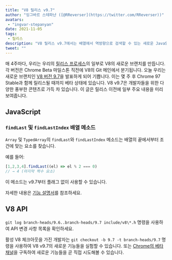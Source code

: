 ```yaml
---
title: "V8 릴리스 v9.7"
author: "잉그바르 스테파냔 ([@RReverser](https://twitter.com/RReverser))"
avatars:
 - "ingvar-stepanyan"
date: 2021-11-05
tags:
 - 릴리스
description: "V8 릴리스 v9.7에서는 배열에서 역방향으로 검색할 수 있는 새로운 JavaScript 메소드를 제공합니다."
tweet: ""
---
```

매 4주마다, 우리는 우리의 [릴리스 프로세스](https://v8.dev/docs/release-process)의 일부로 V8의 새로운 브랜치를 만듭니다. 각 버전은 Chrome Beta 마일스톤 직전에 V8의 Git 메인에서 분기됩니다. 오늘 우리는 새로운 브랜치인 [V8 버전 9.7](https://chromium.googlesource.com/v8/v8.git/+log/branch-heads/9.7)을 발표하게 되어 기쁩니다. 이는 몇 주 후 Chrome 97 Stable과 함께 릴리스될 때까지 베타 상태에 있습니다. V8 v9.7은 개발자들을 위한 다양한 풍부한 콘텐츠로 가득 차 있습니다. 이 글은 릴리스 이전에 일부 주요 내용을 미리 보여줍니다.

<!--truncate-->
## JavaScript

### `findLast` 및 `findLastIndex` 배열 메소드

`Array` 및 `TypedArray`의 `findLast`와 `findLastIndex` 메소드는 배열의 끝에서부터 조건에 맞는 요소를 찾습니다.

예를 들어:

```js
[1,2,3,4].findLast((el) => el % 2 === 0)
// → 4 (마지막 짝수 요소)
```

이 메소드는 v9.7부터 플래그 없이 사용할 수 있습니다.

자세한 내용은 [기능 설명서](https://v8.dev/features/finding-in-arrays#finding-elements-from-the-end)를 참조하세요.

## V8 API

`git log branch-heads/9.6..branch-heads/9.7 include/v8\*.h` 명령을 사용하여 API 변경 사항 목록을 확인하세요.

활성 V8 체크아웃을 가진 개발자는 `git checkout -b 9.7 -t branch-heads/9.7` 명령을 사용하여 V8 v9.7의 새로운 기능들을 실험할 수 있습니다. 또는 [Chrome의 베타 채널](https://www.google.com/chrome/browser/beta.html)을 구독하여 새로운 기능들을 곧 직접 시도해볼 수 있습니다.
